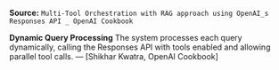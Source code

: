 **Source:** `Multi-Tool Orchestration with RAG approach using OpenAI_s Responses API _ OpenAI Cookbook`

**Dynamic Query Processing**
The system processes each query dynamically, calling the Responses API with tools enabled and allowing parallel tool calls. — [Shikhar Kwatra, OpenAI Cookbook]
